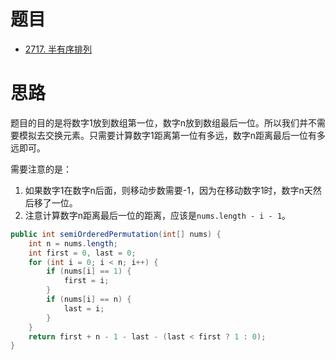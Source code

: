 
# 题目

- [2717. 半有序排列](https://leetcode.cn/problems/semi-ordered-permutation/)


# 思路

题目的目的是将数字1放到数组第一位，数字n放到数组最后一位。所以我们并不需要模拟去交换元素。只需要计算数字1距离第一位有多远，数字n距离最后一位有多远即可。

需要注意的是：
1. 如果数字1在数字n后面，则移动步数需要-1，因为在移动数字1时，数字n天然后移了一位。
2. 注意计算数字n距离最后一位的距离，应该是`nums.length - i - 1`。

```java
public int semiOrderedPermutation(int[] nums) {
    int n = nums.length;
    int first = 0, last = 0;
    for (int i = 0; i < n; i++) {
        if (nums[i] == 1) {
            first = i;
        }
        if (nums[i] == n) {
            last = i;
        }
    }
    return first + n - 1 - last - (last < first ? 1 : 0);
}
```